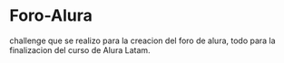 # Foro-Alura
challenge que se realizo para la creacion del foro de alura, todo para la finalizacion del curso de Alura Latam.
